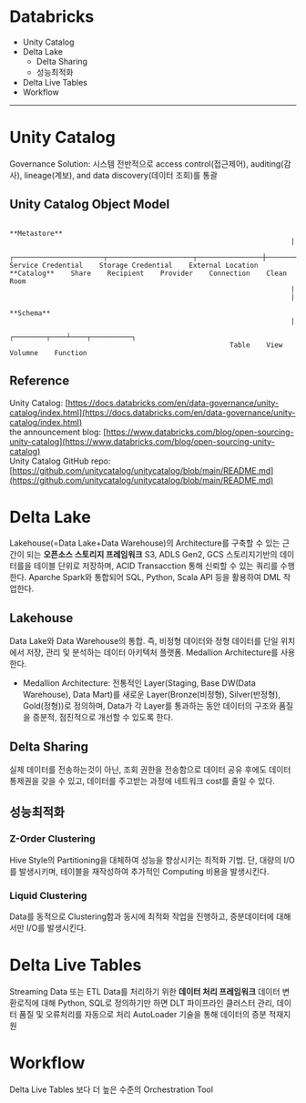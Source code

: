 # Databricks
- Unity Catalog
- Delta Lake
  - Delta Sharing
  - 성능최적화
- Delta Live Tables
- Workflow

---

# Unity Catalog
Governance Solution: 시스템 전반적으로 access control(접근제어), auditing(감사), lineage(계보), and data discovery(데이터 조회)를 통괄

## Unity Catalog Object Model
```
                                                               **Metastore**
                                                                     |
       ┌──────────────────────┬─────────────────────┬────────────────┼─────────┬──────────┬───────────┬────────────┬──────────────┐
Service Credential    Storage Credential    External Location    **Catalog**    Share    Recipient    Provider    Connection    Clean Room
                                                                     |
                                                                     |
                                                                 **Schema**
                                                                     |
                                                       ┌────────┬────┴────┬──────────┐
                                                      Table    View    Volumne    Function
```

## Reference
Unity Catalog: [https://docs.databricks.com/en/data-governance/unity-catalog/index.html](https://docs.databricks.com/en/data-governance/unity-catalog/index.html)  
the announcement blog: [https://www.databricks.com/blog/open-sourcing-unity-catalog](https://www.databricks.com/blog/open-sourcing-unity-catalog)  
Unity Catalog GitHub repo: [https://github.com/unitycatalog/unitycatalog/blob/main/README.md](https://github.com/unitycatalog/unitycatalog/blob/main/README.md)  

# Delta Lake
Lakehouse(=Data Lake+Data Warehouse)의 Architecture를 구축할 수 있는 근간이 되는 **오픈소스 스토리지 프레임워크**
S3, ADLS Gen2, GCS 스토리지기반의 데이터를을 테이블 단위로 저장하며, ACID Transacction 통해 신뢰할 수 있는 쿼리를 수행한다.
Aparche Spark와 통합되어 SQL, Python, Scala API 등을 활용하여 DML 작업한다.

## Lakehouse
Data Lake와 Data Warehouse의 통합. 즉, 비정형 데이터와 정형 데이터를 단일 위치에서 저장, 관리 및 분석하는 데이터 아키텍처 플랫폼.
Medallion Architecture를 사용한다.
  - Medallion Architecture: 전통적인 Layer(Staging, Base DW(Data Warehouse), Data Mart)를 새로운 Layer(Bronze(비정형), Silver(반정형), Gold(정형))로 정의하며, Data가 각 Layer를 통과하는 동안 데이터의 구조와 품질을 증분적, 점진적으로 개선할 수 있도록 한다.

## Delta Sharing
실제 데이터를 전송하는것이 아닌, 조회 권한을 전송함으로 데이터 공유 후에도 데이터 통제권을 갖을 수 있고, 데이터를 주고받는 과정에 네트워크 cost를 줄일 수 있다.

## 성능최적화
### Z-Order Clustering
Hive Style의 Partitioning을 대체하여 성능을 향상시키는 최적화 기법.
단, 대량의 I/O를 발생시키며, 테이블을 재작성하여 추가적인 Computing 비용을 발생시킨다.

### Liquid Clustering
Data를 동적으로 Clustering함과 동시에 최적화 작업을 진행하고, 증분데이터에 대해서만 I/O를 발생시킨다.

# Delta Live Tables
Streaming Data 또는 ETL Data를 처리하기 위한 **데이터 처리 프레임워크**
데이터 변환로직에 대해 Python, SQL로 정의하기만 하면 DLT 파이프라인 클러스터 관리, 데이터 품질 및 오류처리를 자동으로 처리
AutoLoader 기술을 통해 데이터의 증분 적재지원

# Workflow
Delta Live Tables 보다 더 높은 수준의 Orchestration Tool

